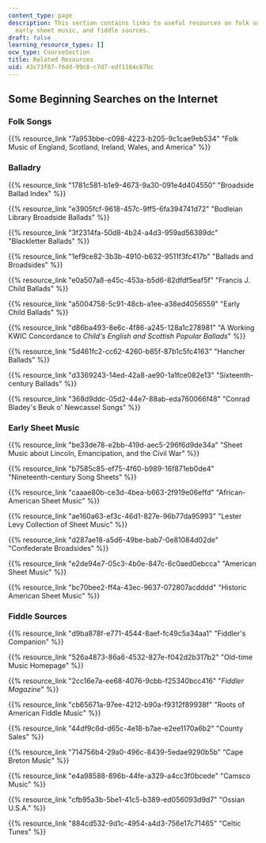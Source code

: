 ```yaml
---
content_type: page
description: This section contains links to useful resources on folk songs, balladry,
  early sheet music, and fiddle sources.
draft: false
learning_resource_types: []
ocw_type: CourseSection
title: Related Resources
uid: 43c73f87-f6dd-99c8-c7d7-edf1164c67bc
---
```

## Some Beginning Searches on the Internet

### Folk Songs

{{% resource_link "7a953bbe-c098-4223-b205-9c1cae9eb534" "Folk Music of England, Scotland, Ireland, Wales, and America" %}}

### Balladry

{{% resource_link "1781c581-b1e9-4673-9a30-091e4d404550" "Broadside Ballad Index" %}}

{{% resource_link "e3905fcf-9618-457c-9ff5-6fa394741d72" "Bodleian Library Broadside Ballads" %}}

{{% resource_link "3f2314fa-50d8-4b24-a4d3-959ad56389dc" "Blackletter Ballads" %}}

{{% resource_link "1ef9ce82-3b3b-4910-b632-9511f3fc417b" "Ballads and Broadsides" %}}

{{% resource_link "e0a507a8-e45c-453a-b5d6-82dfdf5eaf5f" "Francis J. Child Ballads" %}}

{{% resource_link "a5004758-5c91-48cb-a1ee-a38ed4056559" "Early Child Ballads" %}}

{{% resource_link "d86ba493-8e6c-4f86-a245-128a1c278981" "A Working KWIC Concordance to *Child's English and Scottish Popular Ballads*" %}}

{{% resource_link "5d461fc2-cc62-4260-b85f-87b1c5fc4163" "Hancher Ballads" %}}

{{% resource_link "d3369243-14ed-42a8-ae90-1a1fce082e13" "Sixteenth-century Ballads" %}}

{{% resource_link "368d9ddc-05d2-44e7-88ab-eda760066f48" "Conrad Bladey's Beuk o' Newcassel Songs" %}}

### Early Sheet Music

{{% resource_link "be33de78-e2bb-419d-aec5-296f6d9de34a" "Sheet Music about Lincoln, Emancipation, and the Civil War" %}}

{{% resource_link "b7585c85-ef75-4f60-b989-16f871eb0de4" "Nineteenth-century Song Sheets" %}}

{{% resource_link "caaae80b-ce3d-4bea-b663-2f919e06effd" "African-American Sheet Music" %}}

{{% resource_link "ae160a63-ef3c-46d1-827e-96b77da95993" "Lester Levy Collection of Sheet Music" %}}

{{% resource_link "d287ae18-a5d6-49be-bab7-0e81084d02de" "Confederate Broadsides" %}}

{{% resource_link "e2de94e7-05c3-4b0e-847c-6c0aed0ebcca" "American Sheet Music" %}}

{{% resource_link "bc70bee2-ff4a-43ec-9637-072807acdddd" "Historic American Sheet Music" %}}

### Fiddle Sources

{{% resource_link "d9ba878f-e771-4544-8aef-fc49c5a34aa1" "Fiddler's Companion" %}}

{{% resource_link "526a4873-86a6-4532-827e-f042d2b317b2" "Old-time Music Homepage" %}}

{{% resource_link "2cc16e7a-ee68-4076-9cbb-f25340bcc416" "*Fiddler Magazine*" %}}

{{% resource_link "cb65671a-97ee-4212-b90a-f9312f89938f" "Roots of American Fiddle Music" %}}

{{% resource_link "44df9c6d-d65c-4e18-b7ae-e2ee1170a6b2" "County Sales" %}}

{{% resource_link "714756b4-29a0-496c-8439-5edae9290b5b" "Cape Breton Music" %}}

{{% resource_link "e4a98588-896b-44fe-a329-a4cc3f0bcede" "Camsco Music" %}}

{{% resource_link "cfb95a3b-5be1-41c5-b389-ed056093d9d7" "Ossian U.S.A." %}}

{{% resource_link "884cd532-9d1c-4954-a4d3-756e17c71465" "Celtic Tunes" %}}